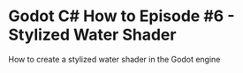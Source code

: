 # Godot C# How to Episode #6 - Stylized Water Shader

How to create a stylized water shader in the Godot engine
